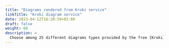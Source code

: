 ```yaml
---
title: "Diagrams rendered from Kroki service"
linkTitle: "Kroki diagram service"
date: 2023-04-12T16:20:59+02:00
draft: false
weight: 60
description: >
  Choose among 25 different diagrams types provided by the free [Kroki](https://kroki.io) online diagram service.
---
```


